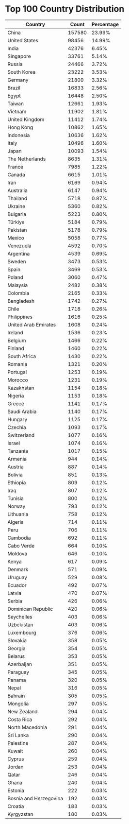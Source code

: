 # Top 100 Country Distribution
| Country | Count | Percentage |
|----|----|----|
| China | 157580 | 23.99% |
| United States | 98456 | 14.99% |
| India | 42376 | 6.45% |
| Singapore | 33761 | 5.14% |
| Russia | 24466 | 3.72% |
| South Korea | 23222 | 3.53% |
| Germany | 21800 | 3.32% |
| Brazil | 16833 | 2.56% |
| Egypt | 16448 | 2.50% |
| Taiwan | 12661 | 1.93% |
| Vietnam | 11902 | 1.81% |
| United Kingdom | 11412 | 1.74% |
| Hong Kong | 10862 | 1.65% |
| Indonesia | 10636 | 1.62% |
| Italy | 10496 | 1.60% |
| Japan | 10093 | 1.54% |
| The Netherlands | 8635 | 1.31% |
| France | 7985 | 1.22% |
| Canada | 6615 | 1.01% |
| Iran | 6169 | 0.94% |
| Australia | 6147 | 0.94% |
| Thailand | 5718 | 0.87% |
| Ukraine | 5360 | 0.82% |
| Bulgaria | 5223 | 0.80% |
| Türkiye | 5184 | 0.79% |
| Pakistan | 5178 | 0.79% |
| Mexico | 5058 | 0.77% |
| Venezuela | 4592 | 0.70% |
| Argentina | 4539 | 0.69% |
| Sweden | 3473 | 0.53% |
| Spain | 3469 | 0.53% |
| Poland | 3060 | 0.47% |
| Malaysia | 2482 | 0.38% |
| Colombia | 2165 | 0.33% |
| Bangladesh | 1742 | 0.27% |
| Chile | 1718 | 0.26% |
| Philippines | 1616 | 0.25% |
| United Arab Emirates | 1608 | 0.24% |
| Ireland | 1536 | 0.23% |
| Belgium | 1466 | 0.22% |
| Finland | 1460 | 0.22% |
| South Africa | 1430 | 0.22% |
| Romania | 1321 | 0.20% |
| Portugal | 1253 | 0.19% |
| Morocco | 1231 | 0.19% |
| Kazakhstan | 1154 | 0.18% |
| Nigeria | 1153 | 0.18% |
| Greece | 1141 | 0.17% |
| Saudi Arabia | 1140 | 0.17% |
| Hungary | 1125 | 0.17% |
| Czechia | 1093 | 0.17% |
| Switzerland | 1077 | 0.16% |
| Israel | 1074 | 0.16% |
| Tanzania | 1017 | 0.15% |
| Armenia | 944 | 0.14% |
| Austria | 887 | 0.14% |
| Bolivia | 851 | 0.13% |
| Ethiopia | 809 | 0.12% |
| Iraq | 807 | 0.12% |
| Tunisia | 800 | 0.12% |
| Norway | 793 | 0.12% |
| Lithuania | 758 | 0.12% |
| Algeria | 714 | 0.11% |
| Peru | 706 | 0.11% |
| Cambodia | 692 | 0.11% |
| Cabo Verde | 664 | 0.10% |
| Moldova | 646 | 0.10% |
| Kenya | 617 | 0.09% |
| Denmark | 571 | 0.09% |
| Uruguay | 529 | 0.08% |
| Ecuador | 492 | 0.07% |
| Latvia | 470 | 0.07% |
| Serbia | 426 | 0.06% |
| Dominican Republic | 420 | 0.06% |
| Seychelles | 403 | 0.06% |
| Uzbekistan | 403 | 0.06% |
| Luxembourg | 376 | 0.06% |
| Slovakia | 358 | 0.05% |
| Georgia | 354 | 0.05% |
| Belarus | 353 | 0.05% |
| Azerbaijan | 351 | 0.05% |
| Paraguay | 345 | 0.05% |
| Panama | 320 | 0.05% |
| Nepal | 316 | 0.05% |
| Bahrain | 305 | 0.05% |
| Mongolia | 297 | 0.05% |
| New Zealand | 294 | 0.04% |
| Costa Rica | 292 | 0.04% |
| North Macedonia | 291 | 0.04% |
| Sri Lanka | 290 | 0.04% |
| Palestine | 287 | 0.04% |
| Kuwait | 260 | 0.04% |
| Cyprus | 259 | 0.04% |
| Jordan | 253 | 0.04% |
| Qatar | 246 | 0.04% |
| Ghana | 240 | 0.04% |
| Estonia | 222 | 0.03% |
| Bosnia and Herzegovina | 192 | 0.03% |
| Croatia | 183 | 0.03% |
| Kyrgyzstan | 180 | 0.03% |
